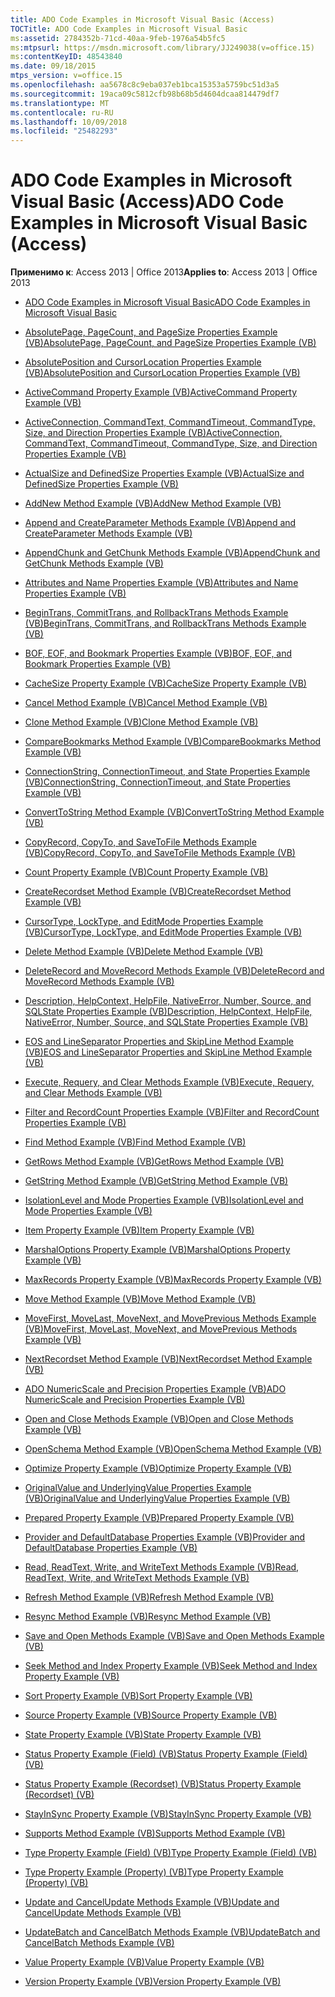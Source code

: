 ```yaml
---
title: ADO Code Examples in Microsoft Visual Basic (Access)
TOCTitle: ADO Code Examples in Microsoft Visual Basic
ms:assetid: 2784352b-71cd-40aa-9feb-1976a54b5fc5
ms:mtpsurl: https://msdn.microsoft.com/library/JJ249038(v=office.15)
ms:contentKeyID: 48543840
ms.date: 09/18/2015
mtps_version: v=office.15
ms.openlocfilehash: aa5678c8c9eba037eb1bca15353a5759bc51d3a5
ms.sourcegitcommit: 19aca09c5812cfb98b68b5d4604dcaa814479df7
ms.translationtype: MT
ms.contentlocale: ru-RU
ms.lasthandoff: 10/09/2018
ms.locfileid: "25482293"
---
```

# <a name="ado-code-examples-in-microsoft-visual-basic-access"></a><span data-ttu-id="edab6-102">ADO Code Examples in Microsoft Visual Basic (Access)</span><span class="sxs-lookup"><span data-stu-id="edab6-102">ADO Code Examples in Microsoft Visual Basic (Access)</span></span>

<span data-ttu-id="edab6-103">**Применимо к**: Access 2013 | Office 2013</span><span class="sxs-lookup"><span data-stu-id="edab6-103">**Applies to**: Access 2013 | Office 2013</span></span>


  - [<span data-ttu-id="edab6-104">ADO Code Examples in Microsoft Visual Basic</span><span class="sxs-lookup"><span data-stu-id="edab6-104">ADO Code Examples in Microsoft Visual Basic</span></span>](ado-code-examples-in-microsoft-visual-basic.md)

  - [<span data-ttu-id="edab6-105">AbsolutePage, PageCount, and PageSize Properties Example (VB)</span><span class="sxs-lookup"><span data-stu-id="edab6-105">AbsolutePage, PageCount, and PageSize Properties Example (VB)</span></span>](absolutepage-pagecount-and-pagesize-properties-example-vb.md)

  - [<span data-ttu-id="edab6-106">AbsolutePosition and CursorLocation Properties Example (VB)</span><span class="sxs-lookup"><span data-stu-id="edab6-106">AbsolutePosition and CursorLocation Properties Example (VB)</span></span>](absoluteposition-and-cursorlocation-properties-example-vb.md)

  - [<span data-ttu-id="edab6-107">ActiveCommand Property Example (VB)</span><span class="sxs-lookup"><span data-stu-id="edab6-107">ActiveCommand Property Example (VB)</span></span>](activecommand-property-example-vb.md)

  - [<span data-ttu-id="edab6-108">ActiveConnection, CommandText, CommandTimeout, CommandType, Size, and Direction Properties Example (VB)</span><span class="sxs-lookup"><span data-stu-id="edab6-108">ActiveConnection, CommandText, CommandTimeout, CommandType, Size, and Direction Properties Example (VB)</span></span>](activeconnection-commandtext-commandtimeout-commandtype-size-and-direction-properties-example-vb.md)

  - [<span data-ttu-id="edab6-109">ActualSize and DefinedSize Properties Example (VB)</span><span class="sxs-lookup"><span data-stu-id="edab6-109">ActualSize and DefinedSize Properties Example (VB)</span></span>](actualsize-and-definedsize-properties-example-vb.md)

  - [<span data-ttu-id="edab6-110">AddNew Method Example (VB)</span><span class="sxs-lookup"><span data-stu-id="edab6-110">AddNew Method Example (VB)</span></span>](addnew-method-example-vb.md)

  - [<span data-ttu-id="edab6-111">Append and CreateParameter Methods Example (VB)</span><span class="sxs-lookup"><span data-stu-id="edab6-111">Append and CreateParameter Methods Example (VB)</span></span>](append-and-createparameter-methods-example-vb.md)

  - [<span data-ttu-id="edab6-112">AppendChunk and GetChunk Methods Example (VB)</span><span class="sxs-lookup"><span data-stu-id="edab6-112">AppendChunk and GetChunk Methods Example (VB)</span></span>](appendchunk-and-getchunk-methods-example-vb.md)

  - [<span data-ttu-id="edab6-113">Attributes and Name Properties Example (VB)</span><span class="sxs-lookup"><span data-stu-id="edab6-113">Attributes and Name Properties Example (VB)</span></span>](attributes-and-name-properties-example-vb.md)

  - [<span data-ttu-id="edab6-114">BeginTrans, CommitTrans, and RollbackTrans Methods Example (VB)</span><span class="sxs-lookup"><span data-stu-id="edab6-114">BeginTrans, CommitTrans, and RollbackTrans Methods Example (VB)</span></span>](begintrans-committrans-and-rollbacktrans-methods-example-vb.md)

  - [<span data-ttu-id="edab6-115">BOF, EOF, and Bookmark Properties Example (VB)</span><span class="sxs-lookup"><span data-stu-id="edab6-115">BOF, EOF, and Bookmark Properties Example (VB)</span></span>](bof-eof-and-bookmark-properties-example-vb.md)

  - [<span data-ttu-id="edab6-116">CacheSize Property Example (VB)</span><span class="sxs-lookup"><span data-stu-id="edab6-116">CacheSize Property Example (VB)</span></span>](cachesize-property-example-vb.md)

  - [<span data-ttu-id="edab6-117">Cancel Method Example (VB)</span><span class="sxs-lookup"><span data-stu-id="edab6-117">Cancel Method Example (VB)</span></span>](cancel-method-example-vb.md)

  - [<span data-ttu-id="edab6-118">Clone Method Example (VB)</span><span class="sxs-lookup"><span data-stu-id="edab6-118">Clone Method Example (VB)</span></span>](clone-method-example-vb.md)

  - [<span data-ttu-id="edab6-119">CompareBookmarks Method Example (VB)</span><span class="sxs-lookup"><span data-stu-id="edab6-119">CompareBookmarks Method Example (VB)</span></span>](comparebookmarks-method-example-vb.md)

  - [<span data-ttu-id="edab6-120">ConnectionString, ConnectionTimeout, and State Properties Example (VB)</span><span class="sxs-lookup"><span data-stu-id="edab6-120">ConnectionString, ConnectionTimeout, and State Properties Example (VB)</span></span>](connectionstring-connectiontimeout-and-state-properties-example-vb.md)

  - [<span data-ttu-id="edab6-121">ConvertToString Method Example (VB)</span><span class="sxs-lookup"><span data-stu-id="edab6-121">ConvertToString Method Example (VB)</span></span>](converttostring-method-example-vb.md)

  - [<span data-ttu-id="edab6-122">CopyRecord, CopyTo, and SaveToFile Methods Example (VB)</span><span class="sxs-lookup"><span data-stu-id="edab6-122">CopyRecord, CopyTo, and SaveToFile Methods Example (VB)</span></span>](copyrecord-copyto-and-savetofile-methods-example-vb.md)

  - [<span data-ttu-id="edab6-123">Count Property Example (VB)</span><span class="sxs-lookup"><span data-stu-id="edab6-123">Count Property Example (VB)</span></span>](count-property-example-vb.md)

  - [<span data-ttu-id="edab6-124">CreateRecordset Method Example (VB)</span><span class="sxs-lookup"><span data-stu-id="edab6-124">CreateRecordset Method Example (VB)</span></span>](createrecordset-method-example-vb.md)

  - [<span data-ttu-id="edab6-125">CursorType, LockType, and EditMode Properties Example (VB)</span><span class="sxs-lookup"><span data-stu-id="edab6-125">CursorType, LockType, and EditMode Properties Example (VB)</span></span>](cursortype-locktype-and-editmode-properties-example-vb.md)

  - [<span data-ttu-id="edab6-126">Delete Method Example (VB)</span><span class="sxs-lookup"><span data-stu-id="edab6-126">Delete Method Example (VB)</span></span>](delete-method-example-vb.md)

  - [<span data-ttu-id="edab6-127">DeleteRecord and MoveRecord Methods Example (VB)</span><span class="sxs-lookup"><span data-stu-id="edab6-127">DeleteRecord and MoveRecord Methods Example (VB)</span></span>](deleterecord-and-moverecord-methods-example-vb.md)

  - [<span data-ttu-id="edab6-128">Description, HelpContext, HelpFile, NativeError, Number, Source, and SQLState Properties Example (VB)</span><span class="sxs-lookup"><span data-stu-id="edab6-128">Description, HelpContext, HelpFile, NativeError, Number, Source, and SQLState Properties Example (VB)</span></span>](description-helpcontext-helpfile-nativeerror-number-source-and-sqlstate-properties-example-vb.md)

  - [<span data-ttu-id="edab6-129">EOS and LineSeparator Properties and SkipLine Method Example (VB)</span><span class="sxs-lookup"><span data-stu-id="edab6-129">EOS and LineSeparator Properties and SkipLine Method Example (VB)</span></span>](eos-and-lineseparator-properties-and-skipline-method-example-vb.md)

  - [<span data-ttu-id="edab6-130">Execute, Requery, and Clear Methods Example (VB)</span><span class="sxs-lookup"><span data-stu-id="edab6-130">Execute, Requery, and Clear Methods Example (VB)</span></span>](execute-requery-and-clear-methods-example-vb.md)

  - [<span data-ttu-id="edab6-131">Filter and RecordCount Properties Example (VB)</span><span class="sxs-lookup"><span data-stu-id="edab6-131">Filter and RecordCount Properties Example (VB)</span></span>](filter-and-recordcount-properties-example-vb.md)

  - [<span data-ttu-id="edab6-132">Find Method Example (VB)</span><span class="sxs-lookup"><span data-stu-id="edab6-132">Find Method Example (VB)</span></span>](find-method-example-vb.md)

  - [<span data-ttu-id="edab6-133">GetRows Method Example (VB)</span><span class="sxs-lookup"><span data-stu-id="edab6-133">GetRows Method Example (VB)</span></span>](getrows-method-example-vb.md)

  - [<span data-ttu-id="edab6-134">GetString Method Example (VB)</span><span class="sxs-lookup"><span data-stu-id="edab6-134">GetString Method Example (VB)</span></span>](getstring-method-example-vb.md)

  - [<span data-ttu-id="edab6-135">IsolationLevel and Mode Properties Example (VB)</span><span class="sxs-lookup"><span data-stu-id="edab6-135">IsolationLevel and Mode Properties Example (VB)</span></span>](isolationlevel-and-mode-properties-example-vb.md)

  - [<span data-ttu-id="edab6-136">Item Property Example (VB)</span><span class="sxs-lookup"><span data-stu-id="edab6-136">Item Property Example (VB)</span></span>](item-property-example-vb.md)

  - [<span data-ttu-id="edab6-137">MarshalOptions Property Example (VB)</span><span class="sxs-lookup"><span data-stu-id="edab6-137">MarshalOptions Property Example (VB)</span></span>](marshaloptions-property-example-vb.md)

  - [<span data-ttu-id="edab6-138">MaxRecords Property Example (VB)</span><span class="sxs-lookup"><span data-stu-id="edab6-138">MaxRecords Property Example (VB)</span></span>](maxrecords-property-example-vb.md)

  - [<span data-ttu-id="edab6-139">Move Method Example (VB)</span><span class="sxs-lookup"><span data-stu-id="edab6-139">Move Method Example (VB)</span></span>](move-method-example-vb.md)

  - [<span data-ttu-id="edab6-140">MoveFirst, MoveLast, MoveNext, and MovePrevious Methods Example (VB)</span><span class="sxs-lookup"><span data-stu-id="edab6-140">MoveFirst, MoveLast, MoveNext, and MovePrevious Methods Example (VB)</span></span>](movefirst-movelast-movenext-and-moveprevious-methods-example-vb.md)

  - [<span data-ttu-id="edab6-141">NextRecordset Method Example (VB)</span><span class="sxs-lookup"><span data-stu-id="edab6-141">NextRecordset Method Example (VB)</span></span>](nextrecordset-method-example-vb.md)

  - [<span data-ttu-id="edab6-142">ADO NumericScale and Precision Properties Example (VB)</span><span class="sxs-lookup"><span data-stu-id="edab6-142">ADO NumericScale and Precision Properties Example (VB)</span></span>](ado-numericscale-and-precision-properties-example-vb.md)

  - [<span data-ttu-id="edab6-143">Open and Close Methods Example (VB)</span><span class="sxs-lookup"><span data-stu-id="edab6-143">Open and Close Methods Example (VB)</span></span>](open-and-close-methods-example-vb.md)

  - [<span data-ttu-id="edab6-144">OpenSchema Method Example (VB)</span><span class="sxs-lookup"><span data-stu-id="edab6-144">OpenSchema Method Example (VB)</span></span>](openschema-method-example-vb.md)

  - [<span data-ttu-id="edab6-145">Optimize Property Example (VB)</span><span class="sxs-lookup"><span data-stu-id="edab6-145">Optimize Property Example (VB)</span></span>](optimize-property-example-vb.md)

  - [<span data-ttu-id="edab6-146">OriginalValue and UnderlyingValue Properties Example (VB)</span><span class="sxs-lookup"><span data-stu-id="edab6-146">OriginalValue and UnderlyingValue Properties Example (VB)</span></span>](originalvalue-and-underlyingvalue-properties-example-vb.md)

  - [<span data-ttu-id="edab6-147">Prepared Property Example (VB)</span><span class="sxs-lookup"><span data-stu-id="edab6-147">Prepared Property Example (VB)</span></span>](prepared-property-example-vb.md)

  - [<span data-ttu-id="edab6-148">Provider and DefaultDatabase Properties Example (VB)</span><span class="sxs-lookup"><span data-stu-id="edab6-148">Provider and DefaultDatabase Properties Example (VB)</span></span>](provider-and-defaultdatabase-properties-example-vb.md)

  - [<span data-ttu-id="edab6-149">Read, ReadText, Write, and WriteText Methods Example (VB)</span><span class="sxs-lookup"><span data-stu-id="edab6-149">Read, ReadText, Write, and WriteText Methods Example (VB)</span></span>](read-readtext-write-and-writetext-methods-example-vb.md)

  - [<span data-ttu-id="edab6-150">Refresh Method Example (VB)</span><span class="sxs-lookup"><span data-stu-id="edab6-150">Refresh Method Example (VB)</span></span>](refresh-method-example-vb.md)

  - [<span data-ttu-id="edab6-151">Resync Method Example (VB)</span><span class="sxs-lookup"><span data-stu-id="edab6-151">Resync Method Example (VB)</span></span>](resync-method-example-vb.md)

  - [<span data-ttu-id="edab6-152">Save and Open Methods Example (VB)</span><span class="sxs-lookup"><span data-stu-id="edab6-152">Save and Open Methods Example (VB)</span></span>](save-and-open-methods-example-vb.md)

  - [<span data-ttu-id="edab6-153">Seek Method and Index Property Example (VB)</span><span class="sxs-lookup"><span data-stu-id="edab6-153">Seek Method and Index Property Example (VB)</span></span>](seek-method-and-index-property-example-vb.md)

  - [<span data-ttu-id="edab6-154">Sort Property Example (VB)</span><span class="sxs-lookup"><span data-stu-id="edab6-154">Sort Property Example (VB)</span></span>](sort-property-example-vb.md)

  - [<span data-ttu-id="edab6-155">Source Property Example (VB)</span><span class="sxs-lookup"><span data-stu-id="edab6-155">Source Property Example (VB)</span></span>](source-property-example-vb.md)

  - [<span data-ttu-id="edab6-156">State Property Example (VB)</span><span class="sxs-lookup"><span data-stu-id="edab6-156">State Property Example (VB)</span></span>](state-property-example-vb.md)

  - [<span data-ttu-id="edab6-157">Status Property Example (Field) (VB)</span><span class="sxs-lookup"><span data-stu-id="edab6-157">Status Property Example (Field) (VB)</span></span>](status-property-example-field-vb.md)

  - [<span data-ttu-id="edab6-158">Status Property Example (Recordset) (VB)</span><span class="sxs-lookup"><span data-stu-id="edab6-158">Status Property Example (Recordset) (VB)</span></span>](status-property-example-recordset-vb.md)

  - [<span data-ttu-id="edab6-159">StayInSync Property Example (VB)</span><span class="sxs-lookup"><span data-stu-id="edab6-159">StayInSync Property Example (VB)</span></span>](stayinsync-property-example-vb.md)

  - [<span data-ttu-id="edab6-160">Supports Method Example (VB)</span><span class="sxs-lookup"><span data-stu-id="edab6-160">Supports Method Example (VB)</span></span>](supports-method-example-vb.md)

  - [<span data-ttu-id="edab6-161">Type Property Example (Field) (VB)</span><span class="sxs-lookup"><span data-stu-id="edab6-161">Type Property Example (Field) (VB)</span></span>](type-property-example-field-vb.md)

  - [<span data-ttu-id="edab6-162">Type Property Example (Property) (VB)</span><span class="sxs-lookup"><span data-stu-id="edab6-162">Type Property Example (Property) (VB)</span></span>](type-property-example-property-vb.md)

  - [<span data-ttu-id="edab6-163">Update and CancelUpdate Methods Example (VB)</span><span class="sxs-lookup"><span data-stu-id="edab6-163">Update and CancelUpdate Methods Example (VB)</span></span>](update-and-cancelupdate-methods-example-vb.md)

  - [<span data-ttu-id="edab6-164">UpdateBatch and CancelBatch Methods Example (VB)</span><span class="sxs-lookup"><span data-stu-id="edab6-164">UpdateBatch and CancelBatch Methods Example (VB)</span></span>](updatebatch-and-cancelbatch-methods-example-vb.md)

  - [<span data-ttu-id="edab6-165">Value Property Example (VB)</span><span class="sxs-lookup"><span data-stu-id="edab6-165">Value Property Example (VB)</span></span>](value-property-example-vb.md)

  - [<span data-ttu-id="edab6-166">Version Property Example (VB)</span><span class="sxs-lookup"><span data-stu-id="edab6-166">Version Property Example (VB)</span></span>](version-property-example-vb.md)

